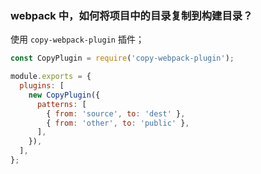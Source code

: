 ### webpack 中，如何将项目中的目录复制到构建目录？

使用 `copy-webpack-plugin` 插件；

```js
const CopyPlugin = require('copy-webpack-plugin');

module.exports = {
  plugins: [
    new CopyPlugin({
      patterns: [
        { from: 'source', to: 'dest' },
        { from: 'other', to: 'public' },
      ],
    }),
  ],
};
```
